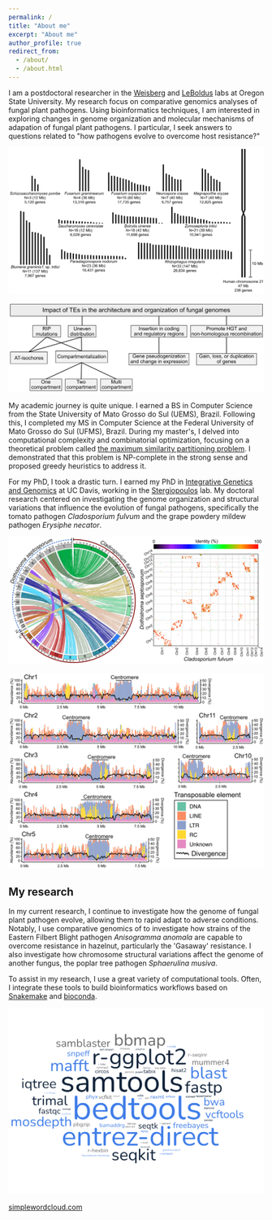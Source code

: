 ```yaml
---
permalink: /
title: "About me"
excerpt: "About me"
author_profile: true
redirect_from: 
  - /about/
  - /about.html
---
```


I am a postdoctoral researcher in the [Weisberg](https://weisberglab.com) and [LeBoldus](https://bpp.oregonstate.edu/users/jared-leboldus) labs at Oregon State University. My research focus on comparative genomics analyses of fungal plant pathogens. Using bioinformatics techniques, I am interested in exploring changes in genome organization and molecular mechanisms of adapation of fungal plant pathogens. I particular, I seek answers to questions related to "how pathogens evolve to overcome host resistance?"


![text](images/fungal_karyotypes.png "title")


![text](images/impact_of_TEs.png "title")


My academic journey is quite unique. I earned a BS in Computer Science from the State University of Mato Grosso do Sul (UEMS), Brazil. Following this, I completed my MS in Computer Science at the Federal University of Mato Grosso do Sul (UFMS), Brazil. During my master's, I delved into computational complexity and combinatorial optimization, focusing on a theoretical problem called [the maximum similarity partitioning problem](https://www.inderscienceonline.com/doi/abs/10.1504/IJICA.2016.078727). I demonstrated that this problem is NP-complete in the strong sense and proposed greedy heuristics to address it.

For my PhD, I took a drastic turn. I earned my PhD in [Integrative Genetics and Genomics](https://igg.ucdavis.edu) at UC Davis, working in the [Stergiopoulos](https://caes.ucdavis.edu/people/ioannis-stergiopoulos) lab. My doctoral research centered on investigating the genome organization and structural variations that influence the evolution of fungal pathogens, specifically the tomato pathogen *Cladosporium fulvum* and the grape powdery mildew pathogen *Erysiphe necator*.


![text](images/mesosynteny.png "title")


![text](images/TE_distribution.png "title")


## My research

In my current research, I continue to investigate how the genome of fungal plant pathogen evolve, allowing them to rapid adapt to adverse conditions. Notably, I use comparative genomics of to investigate how strains of the Eastern Filbert Blight pathogen *Anisogramma anomala* are capable to overcome resistance in hazelnut, particularly the 'Gasaway' resistance. I also investigate how chromosome structural variations affect the genome of another fungus, the poplar tree pathogen *Sphaerulina musiva*.



To assist in my research, I use a great variety of computational tools. Often, I integrate these tools to build bioinformatics workflows based on [Snakemake](https://snakemake-wrappers.readthedocs.io/en/stable/) and [bioconda](http://bioconda.github.io).


![text](images/software_cloud.png "title")

[simplewordcloud.com](https://simplewordcloud.com)